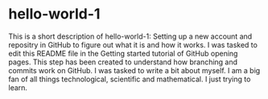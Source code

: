 # hello-world-1
This is a short description of hello-world-1: Setting up a new account and repositry in GitHub to figure out what it is and how it works.
I was tasked to edit this README file in the Getting started tutorial of GitHub opening pages. This step has been created to understand how branching and commits work on GitHub.
I was tasked to write a bit about myself. I am a big fan of all things technological, scientific and mathematical. I just trying to learn. 

